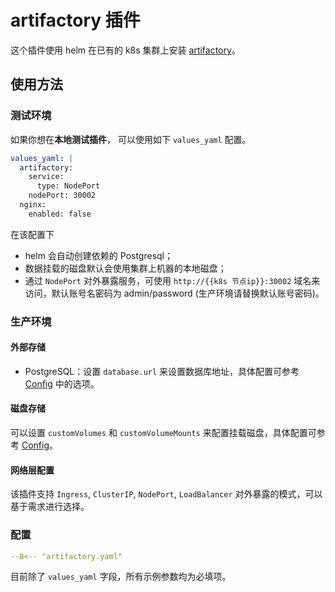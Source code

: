 # artifactory 插件

这个插件使用 helm 在已有的 k8s 集群上安装 [artifactory](https://jfrog.com/artifactory/)。

## 使用方法

### 测试环境

如果你想在**本地测试插件**， 可以使用如下 `values_yaml` 配置。

```yaml
values_yaml: |
  artifactory:
    service:
      type: NodePort
    nodePort: 30002
  nginx:
    enabled: false
```

在该配置下

- helm 会自动创建依赖的 Postgresql；
- 数据挂载的磁盘默认会使用集群上机器的本地磁盘；
- 通过 `NodePort` 对外暴露服务，可使用 `http://{{k8s 节点ip}}:30002` 域名来访问，默认账号名密码为 admin/password (生产环境请替换默认账号密码)。

### 生产环境

#### 外部存储

- PostgreSQL：设置  `database.url` 来设置数据库地址，具体配置可参考 [Config](https://www.jfrog.com/confluence/display/JFROG/Configuring+the+Database) 中的选项。

#### 磁盘存储

可以设置 `customVolumes` 和 `customVolumeMounts` 来配置挂载磁盘，具体配置可参考  [Config](https://www.jfrog.com/confluence/display/JFROG/Configuring+the+Filestore)。

#### 网络层配置

该插件支持 `Ingress`, `ClusterIP`, `NodePort`, `LoadBalancer` 对外暴露的模式，可以基于需求进行选择。

### 配置

```yaml
--8<-- "artifactory.yaml"
```

目前除了 `values_yaml` 字段，所有示例参数均为必填项。
